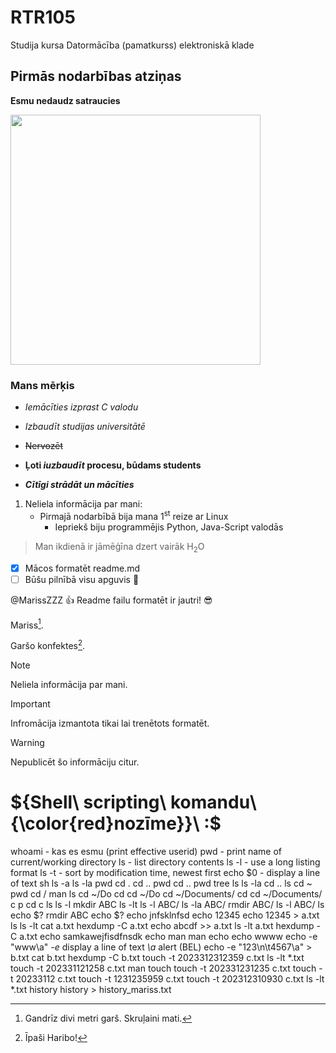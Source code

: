 # RTR105
Studija kursa Datormācība (pamatkurss) elektroniskā klade

## Pirmās nodarbības atziņas

**Esmu nedaudz satraucies**

<img src="https://vectorportal.com/storage/KkAWxEsRaTRjdsTVPoNJFrR9Hqrxk9j7iYeVqfsz.jpg" width="400" height="400" />

### Mans mērķis
- _Iemācīties izprast C valodu_

- *Izbaudīt studijas universitātē*

- ~~Nervozēt~~

- **Ļoti _iuzbaudīt_ procesu, būdams students**

- ***Cītīgi strādāt un mācīties***
 
1. Neliela informācija par mani:
   - Pirmajā nodarbībā bija mana 1<sup>st</sup> reize ar Linux
     - Iepriekš biju programmējis Python, Java-Script valodās
> Man ikdienā ir jāmēģīna dzert vairāk H<sub>2</sub>O

- [x] Mācos formatēt readme.md
- [ ] Būšu pilnībā visu apguvis :tada:

@MarissZZZ :+1: Readme failu formatēt ir jautri! :sunglasses:

Mariss[^1].

Garšo konfektes[^2].

[^1]: Gandrīz divi metri garš. 
Skruļaini mati.

[^2]: Īpaši Haribo!

> [!NOTE]
> Neliela informācija par mani.

> [!IMPORTANT]
> Infromācija izmantota tikai lai trenētots formatēt.

> [!WARNING]
> Nepublicēt šo informāciju citur.

# ${Shell\ scripting\ komandu\ {\color{red}nozīme}}\ :$

whoami - kas es esmu (print effective userid)
pwd - print name of current/working directory
ls - list directory contents
ls -l - use a long listing format
ls -t - sort by modification time, newest first
echo $0 - display a line of text
sh
ls -a
ls -la
pwd
cd .
cd ..
pwd
cd ..
pwd
tree
ls
ls -la
cd ..
ls
cd ~
pwd
cd /
man ls
cd ~/Do
cd
cd ~/Do
cd ~/Documents/
cd
cd ~/Documents/
c
p
cd
c
ls
ls -l
mkdir ABC
ls -lt
ls -l ABC/
ls -la ABC/
rmdir ABC/
ls -l ABC/
ls
echo $?
rmdir ABC
echo $?
echo jnfsklnfsd
echo 12345
echo 12345 > a.txt
ls
ls -lt
cat a.txt
hexdump -C a.txt
echo abcdf >> a.txt
ls -lt a.txt
hexdump -C a.txt
echo samkawejfisdfnsdk
echo man
man echo
echo wwww
echo -e "www\a" *-e* display a line of text *\a* alert (BEL)
echo -e "123\n\t4567\a" > b.txt
cat b.txt
hexdump -C b.txt
touch -t 2023312312359 c.txt
ls -lt *.txt
touch -t 202331121258 c.txt
man touch
touch -t 202331231235 c.txt
touch -t 20233112 c.txt
touch -t 1231235959 c.txt
touch -t 202312310930 c.txt
ls -lt *.txt
history
history > history_mariss.txt
